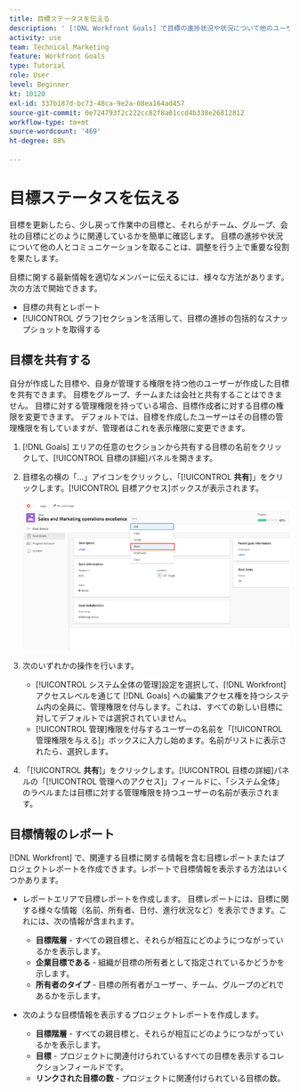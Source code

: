 ```yaml
---
title: 目標ステータスを伝える
description: ' [!DNL Workfront Goals] で目標の進捗状況や状況について他のユーザーとコミュニケーションを取る方法を学びます。'
activity: use
team: Technical Marketing
feature: Workfront Goals
type: Tutorial
role: User
level: Beginner
kt: 10120
exl-id: 337b187d-bc73-48ca-9e2a-08ea164ad457
source-git-commit: 0e724793f2c222cc82f8a01ccd4b338e26812812
workflow-type: tm+mt
source-wordcount: '469'
ht-degree: 88%

---
```


# 目標ステータスを伝える

目標を更新したら、少し戻って作業中の目標と、それらがチーム、グループ、会社の目標にどのように関連しているかを簡単に確認します。 目標の進捗や状況について他の人とコミュニケーションを取ることは、調整を行う上で重要な役割を果たします。

目標に関する最新情報を適切なメンバーに伝えるには、様々な方法があります。次の方法で開始できます。

* 目標の共有とレポート
* [!UICONTROL グラフ]セクションを活用して、目標の進捗の包括的なスナップショットを取得する

## 目標を共有する

自分が作成した目標や、自身が管理する権限を持つ他のユーザーが作成した目標を共有できます。 目標をグループ、チームまたは会社と共有することはできません。 目標に対する管理権限を持っている場合、目標作成者に対する目標の権限を変更できます。 デフォルトでは、目標を作成したユーザーはその目標の管理権限を有していますが、管理者はこれを表示権限に変更できます。

1. [!DNL Goals] エリアの任意のセクションから共有する目標の名前をクリックして、[!UICONTROL 目標の詳細]パネルを開きます。

1. 目標名の横の「...」アイコンをクリックし、「[!UICONTROL **共有**]」をクリックします。[!UICONTROL 目標アクセス]ボックスが表示されます。

   ![目標の共有のスクリーンショット](assets/17-workfront-goals-share-a-goal.png)

1. 次のいずれかの操作を行います。

   * [!UICONTROL システム全体の管理]設定を選択して、[!DNL Workfront] アクセスレベルを通じて [!DNL Goals] への編集アクセス権を持つシステム内の全員に、管理権限を付与します。これは、すべての新しい目標に対してデフォルトでは選択されていません。
   * [!UICONTROL 管理]権限を付与するユーザーの名前を「[!UICONTROL 管理権限を与える]」ボックスに入力し始めます。名前がリストに表示されたら、選択します。

1. 「[!UICONTROL **共有**]」をクリックします。[!UICONTROL 目標の詳細]パネルの「[!UICONTROL 管理へのアクセス]」フィールドに、「システム全体」のラベルまたは目標に対する管理権限を持つユーザーの名前が表示されます。

## 目標情報のレポート

[!DNL Workfront] で、関連する目標に関する情報を含む目標レポートまたはプロジェクトレポートを作成できます。レポートで目標情報を表示する方法はいくつかあります。

* レポートエリアで目標レポートを作成します。 目標レポートには、目標に関する様々な情報（名前、所有者、日付、進行状況など）を表示できます。これには、次の情報が含まれます。

   * **目標階層** - すべての親目標と、それらが相互にどのようにつながっているかを表示します。
   * **企業目標である** - 組織が目標の所有者として指定されているかどうかを示します。
   * **所有者のタイプ** - 目標の所有者がユーザー、チーム、グループのどれであるかを示します。

* 次のような目標情報を表示するプロジェクトレポートを作成します。
   * **目標階層** - すべての親目標と、それらが相互にどのようにつながっているかを表示します。
   * **目標** - プロジェクトに関連付けられているすべての目標を表示するコレクションフィールドです。
   * **リンクされた目標の数** - プロジェクトに関連付けられている目標の数。
